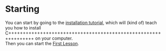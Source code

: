 # Starting
You can start by going to the [installation tutorial](/Unit0/inst), which will (kind of) teach you how to install C+++++++++++++++++++++++++++++++++++++++++++++++++++++++++++++++ on your computer.<br/>
Then you can start the [First Lesson](/Unit1/l1).
